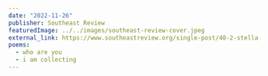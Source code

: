 ```yaml
---
date: "2022-11-26"
publisher: Southeast Review
featuredImage: ../../images/southeast-review-cover.jpeg
external_link: https://www.southeastreview.org/single-post/40-2-stella-wong
poems: 
  - who are you
  - i am collecting
---
```

